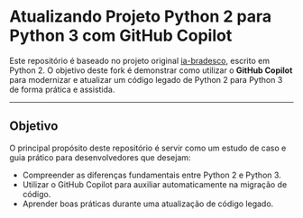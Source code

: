 # Atualizando Projeto Python 2 para Python 3 com GitHub Copilot

Este repositório é baseado no projeto original [ia-bradesco](https://github.com/guilhermeonrails/ia-bradesco), escrito em Python 2. O objetivo deste fork é demonstrar como utilizar o **GitHub Copilot** para modernizar e atualizar um código legado de Python 2 para Python 3 de forma prática e assistida.

---

## Objetivo

O principal propósito deste repositório é servir como um estudo de caso e guia prático para desenvolvedores que desejam:

- Compreender as diferenças fundamentais entre Python 2 e Python 3.
- Utilizar o GitHub Copilot para auxiliar automaticamente na migração de código.
- Aprender boas práticas durante uma atualização de código legado.

